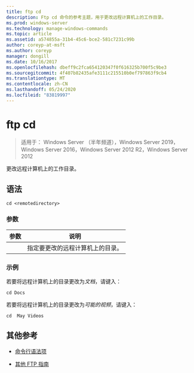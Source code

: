 ```yaml
---
title: ftp cd
description: Ftp cd 命令的参考主题，用于更改远程计算机上的工作目录。
ms.prod: windows-server
ms.technology: manage-windows-commands
ms.topic: article
ms.assetid: a574855a-31b4-45c6-bce2-581c7231c99b
author: coreyp-at-msft
ms.author: coreyp
manager: dongill
ms.date: 10/16/2017
ms.openlocfilehash: dbeff9c2fca654120347f0f616325b700f5c9be3
ms.sourcegitcommit: 4f407b82435afe3111c215510b0ef797863f9cb4
ms.translationtype: MT
ms.contentlocale: zh-CN
ms.lasthandoff: 05/24/2020
ms.locfileid: "83819997"
---
```

# <a name="ftp-cd"></a>ftp cd

> 适用于： Windows Server （半年频道），Windows Server 2019，Windows Server 2016，Windows Server 2012 R2，Windows Server 2012

更改远程计算机上的工作目录。

## <a name="syntax"></a>语法

```
cd <remotedirectory>
```

### <a name="parameters"></a>参数

| 参数 | 说明 |
| --------- | ----------- |
| <remotedirectory> | 指定要更改的远程计算机上的目录。 |

### <a name="examples"></a>示例

若要将远程计算机上的目录更改为*文档*，请键入：

```
cd Docs
```

若要将远程计算机上的目录更改为*可能的视频*，请键入：

```
cd  May Videos
```

## <a name="additional-references"></a>其他参考

- [命令行语法项](command-line-syntax-key.md)

- [其他 FTP 指南](https://docs.microsoft.com/previous-versions/orphan-topics/ws.10/cc756013(v=ws.10))
